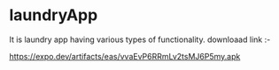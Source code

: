 # laundryApp
It is laundry app having various types of functionality.
downloaad link :-

https://expo.dev/artifacts/eas/vvaEvP6RRmLv2tsMJ6P5my.apk
